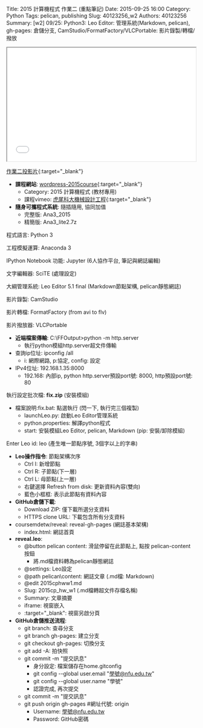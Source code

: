Title: 2015 計算機程式 作業二 (重點筆記)
Date: 2015-09-25 16:00
Category: Python
Tags: pelican, publishing
Slug: 40123256_w2
Authors: 40123256
Summary: [w2] 09/25: Python3: Leo Editor: 管理系統(Markdown, pelican), gh-pages: 倉儲分支, CamStudio/FormatFactory/VLCPortable: 影片錄製/轉檔/撥放





<iframe src="40123256_cp_w2_p.html" width="500" height="300"></iframe>

[作業二投影片](40123256_cp_w2_p.html){:target="_blank"}

  * **課程網站**: [wordpress-2015course](https://wordpress-2015course.rhcloud.com){:target="_blank"}
    * Category: 2015 計算機程式 (教材專用)
    * 課程vimeo: [虎尾科大機械設計工程](https://vimeo.com/user24079973){:target="_blank"}
  * **隨身可攜程式系統**: 隨插隨用, 協同加值
    * 完整版: Ana3_2015
    * 精簡版: Ana3_lite2.7z

程式語言: Python 3

工程模擬運算: Anaconda 3

IPython Notebook 功能: Jupyter (6人協作平台, 筆記與網誌編輯)

文字編輯器: SciTE (處理設定)

大綱管理系統: Leo Editor 5.1 final (Markdown節點架構, pelican靜態網誌)

影片錄製: CamStudio

影片轉檔: FormatFactory (from avi to flv)

影片撥放器: VLCPortable


  * **近端檔案傳輸**: C:\FFOutput>python -m http.server
    * 執行python模組http.server超文件傳輸
  * 查詢ip位址: ipconfig /all
    * i: 網際網路, p:協定, config: 設定
  * IPv4位址: 192.168.1.35:8000
    * 192.168: 內部ip, python http.server預設port號: 8000, http預設port號: 80

執行設定批次檔: **fix.zip** (安裝模組)

  * 檔案說明:fix.bat: 點選執行 (閃一下, 執行完三個複製)
     * launchLeo.py: 啟動Leo Editor管理系統
     * python.properties: 解譯python程式
     * start: 安裝模組Leo Editor, pelican, Markdown (pip: 安裝/卸除模組)

Enter Leo id: leo (產生唯一節點序號, 3個字以上的字串)

  * **Leo操作指令**: 節點架構次序
    * Ctrl I: 新增節點
    * Ctrl R: 子節點(下一層)
    * Ctrl L: 母節點(上一層)
    * 右鍵選擇 Refresh from disk: 更新資料內容(雙向)
    * 藍色小框框: 表示此節點有資料內容
  * **GitHub倉儲下載**:
    * Download ZIP: 僅下載所選分支資料
    * HTTPS clone URL: 下載包含所有分支資料
  * coursemdetw/reveal: reveal-gh-pages (網誌基本架構)
    * index.html: 網誌首頁
  * **reveal.leo**:
    * @button pelican content: 滑鼠停留在此節點上, 點按 pelican-content 按鈕
        * 將.md檔資料轉為pelican靜態網誌
    * @settings: Leo設定
    * @path pelican\content: 網誌文章 (.md檔: Markdown)
    * @edit 2015cphww1.md
    * Slug: 2015cp_hw_w1 (.md檔轉超文件存檔名稱)
    * Summary: 文章摘要
    * iframe: 視窗嵌入
    * :target="_blank": 視窗另啟分頁
  * **GitHub倉儲推送流程**:
    * git branch: 查尋分支
    * git branch gh-pages: 建立分支
    * git checkout gh-pages: 切換分支
    * git add -A: 拍快照
    * git commit -m "提交訊息"
        * 身分設定: 檔案儲存在home\.gitconfig
        * git config --global user.email "學號@nfu.edu.tw"
        * git config --global user.name "學號"
        * 認證完成, 再次提交
    * git commit -m "提交訊息"
    * git push origin gh-pages  #網址代號: origin
        * Username: 學號@nfu.edu.tw
        * Password: GitHub密碼



